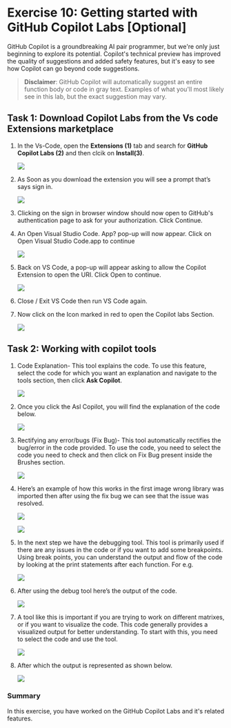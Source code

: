 # Exercise 10: Getting started with GitHub Copilot Labs [Optional]

GitHub Copilot is a groundbreaking AI pair programmer, but we're only just beginning to explore its potential. Copilot's technical preview has improved the quality of suggestions and added 
safety features, but it's easy to see how Copilot can go beyond code suggestions.

>**Disclaimer**: GitHub Copilot will automatically suggest an entire function body or code in gray text. Examples of what you'll most likely see in this lab, but the exact suggestion may 
vary.


## Task 1: Download Copilot Labs from the Vs code Extensions marketplace

1. In the Vs-Code, open the **Extensions (1)** tab and search for **GitHub Copilot Labs (2)** and then clcik on **Install(3)**.

   ![](../media/ex10-github-copilot-labs.png)

1. As Soon as you download the extension you will see a prompt that’s says sign in.

   ![](../media/ex10-github-signin.png)

1. Clicking on the sign in browser window should now open to GitHub's authentication page to ask for your authorization. Click Continue.  

1. An Open Visual Studio Code. App? pop-up will now appear. Click on Open Visual Studio Code.app to continue

   ![](../media/ex10-allow.png)

1. Back on VS Code, a pop-up will appear asking to allow the Copilot Extension to open the URI. Click Open to continue.

   ![](../media/ex10-open.png)

1. Close / Exit VS Code then run VS Code again.

1. Now click on the Icon marked in red to open the Copilot labs Section.

   ![](../media/ex10-copilot-labs.png)

## Task 2: Working with copilot tools

1. Code Explanation- This tool explains the code. To use this feature, select the code for which you want an explanation and navigate to the tools section, then click **Ask Copilot**.

   ![](../media/ex10-ask-copilot.png)

1. Once you click the Asl Copilot,  you will find the explanation of the code below.

   ![](../media/ex10-code-result.png)

1. Rectifying any error/bugs (Fix Bug)- This tool automatically rectifies the bug/error in the code provided. To use the code, you need to select the code you need to check and then 
   click on Fix Bug present inside the Brushes section.

   ![](../media/ex10-fixbug.png)

1. Here’s an example of how this works in the first image wrong library was imported then after using the fix bug 	we can see that the issue was resolved.

   ![](../media/ex10-debug1.png)

   ![](../media/ex10-debug2.png)

1. In the next step we have the debugging tool. This tool is primarily used if there are any issues in the code or if you want to add some breakpoints. Using break points, you can 
   understand the output and flow of the code by looking at the print statements after each function. For e.g.

   ![](../media/ex10-debug.png)

1. After using the debug tool here’s the output of the code.

   ![](../media/ex10-debug-output.png)

1. A tool like this is important if you are trying to work on different matrixes, or if you want to visualize the code. This code generally provides a visualized output for better 
   understanding. To start with this, you need to select the code and use the tool.

   ![](../media/ex10-debug3.png)

1. After which the output is represented as shown below.

   ![](../media/ex10-debug4.png)


### Summary

In this exercise, you have worked on the GitHub Copilot Labs and it's related features.
   
